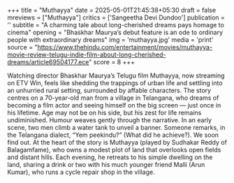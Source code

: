 +++
title = "Muthayya"
date = 2025-05-01T21:45:38+05:30
draft = false
mreviews = ["Muthayya"]
critics = ['Sangeetha Devi Dundoo']
publication = ''
subtitle = "A charming tale about long-cherished dreams pays homage to cinema"
opening = "Bhaskhar Maurya’s debut feature is an ode to ordinary people with extraordinary dreams"
img = 'muthayya.jpg'
media = 'print'
source = "https://www.thehindu.com/entertainment/movies/muthayya-movie-review-telugu-indie-film-about-long-cherished-dreams/article69504177.ece"
score = 8
+++

Watching director Bhaskhar Maurya’s Telugu film Muthayya, now streaming on ETV Win, feels like shedding the trappings of urban life and settling into an unhurried rural setting, surrounded by affable characters. The story centres on a 70-year-old man from a village in Telangana, who dreams of becoming a film actor and seeing himself on the big screen — just once in his lifetime. Age may not be on his side, but his zest for life remains undiminished. Humour weaves gently through the narrative. In an early scene, two men climb a water tank to unveil a banner. Someone remarks, in the Telangana dialect, “Yem peekindu?” (What did he achieve?). We soon find out. At the heart of the story is Muthayya (played by Sudhakar Reddy of Balagamfame), who owns a modest plot of land that overlooks open fields and distant hills. Each evening, he retreats to his simple dwelling on the land, sharing a drink or two with his much younger friend Malli (Arun Kumar), who runs a cycle repair shop in the village.
